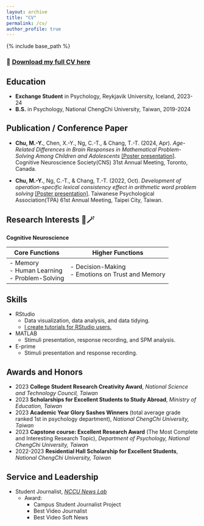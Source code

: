 ```yaml
---
layout: archive
title: "CV"
permalink: /cv/
author_profile: true
---
```


{% include base_path %}

### 📄 [Download my full CV here](https://drive.google.com/file/d/1CGY3lo3NhDAnyZ4LPfB0Fq6zU3xnPth3/view?usp=sharing)

## Education

* **Exchange Student** in Psychology, Reykjavik University, Iceland, 2023-24
* **B.S.** in Psychology, National ChengChi University, Taiwan, 2019-2024

## Publication / Conference Paper

* **Chu, M.-Y.**, Chen, X.-Y., Ng, C.-T., & Chang, T.-T. (2024, Apr). *Age-Related Differences in Brain Responses in Mathematical Problem-Solving Among Children and Adolescents* [[Poster presentation]](https://drive.google.com/file/d/1Q0_EK53GOz_IsXdYEZF0KowGXeJmAUXl/view?usp=sharing). Cognitive Neuroscience Society(CNS) 31st Annual Meeting, Toronto, Canada.

* **Chu, M.-Y.**, Ng, C.-T., & Chang, T.-T. (2022, Oct). *Development of operation-specific lexical consistency effect in arithmetic word problem solving* [[Poster presentation]](https://drive.google.com/file/d/1st2-dYBIgump6WqU10XRUd78vQZBWpzf/view?usp=sharing). Taiwanese Psychological Association(TPA) 61st Annual Meeting, Taipei City, Taiwan.

## Research Interests 🧠🪄

**Cognitive Neuroscience**

| **Core Functions**                     | **Higher Functions**                     |
|----------------------------------|----------------------------------|
| - Memory<br>- Human Learning<br>- Problem-Solving             | - Decision-Making<br>- Emotions on Trust and Memory |


## Skills

* RStudio
  * Data visualization, data analysis, and data tidying.
  * [I create tutorials for RStudio users.](https://cocoyamo.github.io/MMR/)
* MATLAB
  * Stimuli presentation, response recording, and SPM analysis.
* E-prime
  * Stimuli presentation and response recording.

## Awards and Honors

* 2023 **College Student Research Creativity Award**, *National Science and Technology Council, Taiwan*
* 2023 **Scholarships for Excellent Students to Study Abroad**, *Ministry of Education, Taiwan*
* 2023 **Academic Year Glory Sashes Winners** (total average grade ranked 1st in psychology department), *National ChengChi University, Taiwan*
* 2023 **Capstone course: Excellent Research Award** (The Most Complete and Interesting Research Topic), *Department of Psychology, National ChengChi University, Taiwan*
* 2022-2023 **Residential Hall Scholarship for Excellent Students**, *National ChengChi University, Taiwan*

## Service and Leadership

* Student Journalist, *[NCCU News Lab](https://newslab.nccu.edu.tw/eng/PageFront?fid=10769)*
  * Award:
    * Campus Student Journalist Project
    * Best Video Journalist
    * Best Video Soft News
